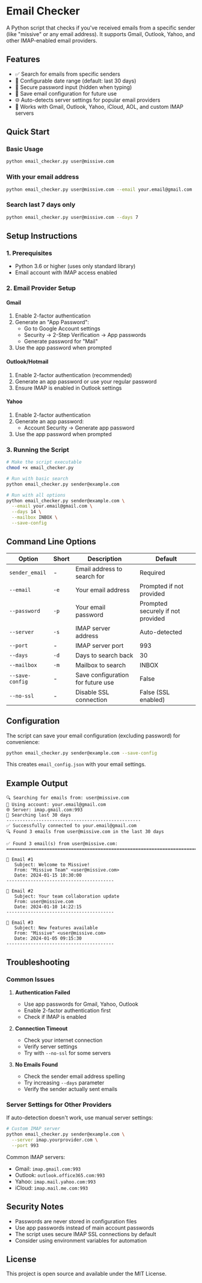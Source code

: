 # Email Checker

A Python script that checks if you've received emails from a specific sender (like "missive" or any email address). It supports Gmail, Outlook, Yahoo, and other IMAP-enabled email providers.

## Features

- ✅ Search for emails from specific senders
- 📅 Configurable date range (default: last 30 days)
- 🔐 Secure password input (hidden when typing)
- 💾 Save email configuration for future use
- 🌐 Auto-detects server settings for popular email providers
- 📧 Works with Gmail, Outlook, Yahoo, iCloud, AOL, and custom IMAP servers

## Quick Start

### Basic Usage
```bash
python email_checker.py user@missive.com
```

### With your email address
```bash
python email_checker.py user@missive.com --email your.email@gmail.com
```

### Search last 7 days only
```bash
python email_checker.py user@missive.com --days 7
```

## Setup Instructions

### 1. Prerequisites
- Python 3.6 or higher (uses only standard library)
- Email account with IMAP access enabled

### 2. Email Provider Setup

#### Gmail
1. Enable 2-factor authentication
2. Generate an "App Password":
   - Go to Google Account settings
   - Security → 2-Step Verification → App passwords
   - Generate password for "Mail"
3. Use the app password when prompted

#### Outlook/Hotmail
1. Enable 2-factor authentication (recommended)
2. Generate an app password or use your regular password
3. Ensure IMAP is enabled in Outlook settings

#### Yahoo
1. Enable 2-factor authentication
2. Generate an app password:
   - Account Security → Generate app password
3. Use the app password when prompted

### 3. Running the Script

```bash
# Make the script executable
chmod +x email_checker.py

# Run with basic search
python email_checker.py sender@example.com

# Run with all options
python email_checker.py sender@example.com \
  --email your.email@gmail.com \
  --days 14 \
  --mailbox INBOX \
  --save-config
```

## Command Line Options

| Option | Short | Description | Default |
|--------|-------|-------------|---------|
| `sender_email` | - | Email address to search for | Required |
| `--email` | `-e` | Your email address | Prompted if not provided |
| `--password` | `-p` | Your email password | Prompted securely if not provided |
| `--server` | `-s` | IMAP server address | Auto-detected |
| `--port` | - | IMAP server port | 993 |
| `--days` | `-d` | Days to search back | 30 |
| `--mailbox` | `-m` | Mailbox to search | INBOX |
| `--save-config` | - | Save configuration for future use | False |
| `--no-ssl` | - | Disable SSL connection | False (SSL enabled) |

## Configuration

The script can save your email configuration (excluding password) for convenience:

```bash
python email_checker.py sender@example.com --save-config
```

This creates `email_config.json` with your email settings.

## Example Output

```
🔍 Searching for emails from: user@missive.com
📧 Using account: your.email@gmail.com
🌐 Server: imap.gmail.com:993
📅 Searching last 30 days
--------------------------------------------------
✅ Successfully connected to your.email@gmail.com
🔍 Found 3 emails from user@missive.com in the last 30 days

✅ Found 3 email(s) from user@missive.com:
================================================================================

📧 Email #1
   Subject: Welcome to Missive!
   From: "Missive Team" <user@missive.com>
   Date: 2024-01-15 10:30:00
----------------------------------------

📧 Email #2
   Subject: Your team collaboration update
   From: user@missive.com
   Date: 2024-01-10 14:22:15
----------------------------------------

📧 Email #3
   Subject: New features available
   From: "Missive" <user@missive.com>
   Date: 2024-01-05 09:15:30
----------------------------------------
```

## Troubleshooting

### Common Issues

1. **Authentication Failed**
   - Use app passwords for Gmail, Yahoo, Outlook
   - Enable 2-factor authentication first
   - Check if IMAP is enabled

2. **Connection Timeout**
   - Check your internet connection
   - Verify server settings
   - Try with `--no-ssl` for some servers

3. **No Emails Found**
   - Check the sender email address spelling
   - Try increasing `--days` parameter
   - Verify the sender actually sent emails

### Server Settings for Other Providers

If auto-detection doesn't work, use manual server settings:

```bash
# Custom IMAP server
python email_checker.py sender@example.com \
  --server imap.yourprovider.com \
  --port 993
```

Common IMAP servers:
- Gmail: `imap.gmail.com:993`
- Outlook: `outlook.office365.com:993`
- Yahoo: `imap.mail.yahoo.com:993`
- iCloud: `imap.mail.me.com:993`

## Security Notes

- Passwords are never stored in configuration files
- Use app passwords instead of main account passwords
- The script uses secure IMAP SSL connections by default
- Consider using environment variables for automation

## License

This project is open source and available under the MIT License.